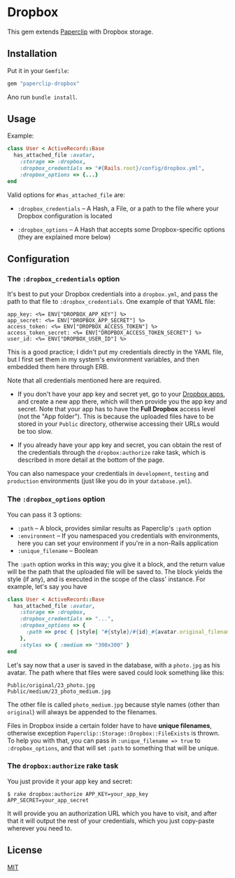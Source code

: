 # Dropbox

This gem extends [Paperclip](https://github.com/thoughtbot/paperclip) with Dropbox storage.

## Installation

Put it in your `Gemfile`:

```ruby
gem "paperclip-dropbox"
```

Ano run `bundle install`.

## Usage

Example:

```ruby
class User < ActiveRecord::Base
  has_attached_file :avatar,
    :storage => :dropbox,
    :dropbox_credentials => "#{Rails.root}/config/dropbox.yml",
    :dropbox_options => {...}
end
```

Valid options for `#has_attached_file` are:

- `:dropbox_credentials` – A Hash, a File, or a path to the file where your
  Dropbox configuration is located

- `:dropbox_options` – A Hash that accepts some Dropbox-specific options (they
  are explained more below)

## Configuration

### The `:dropbox_credentials` option

It's best to put your Dropbox credentials into a `dropbox.yml`, and pass the path to
that file to `:dropbox_credentials`. One example of that YAML file:

```erb
app_key: <%= ENV["DROPBOX_APP_KEY"] %>
app_secret: <%= ENV["DROPBOX_APP_SECRET"] %>
access_token: <%= ENV["DROPBOX_ACCESS_TOKEN"] %>
access_token_secret: <%= ENV["DROPBOX_ACCESS_TOKEN_SECRET"] %>
user_id: <%= ENV["DROPBOX_USER_ID"] %>
```

This is a good practice; I didn't put my credentials directly in the YAML file, but I first
set them in my system's environment variables, and then embedded them here through ERB.

Note that all credentials mentioned here are required.

- If you don't have your app key and secret yet, go to your
  [Dropbox apps](https://www.dropbox.com/developers/apps), and create a new app there, which
  will then provide you the app key and secret. Note that your app has to have the
  **Full Dropbox** access level (not the "App folder"). This is because the uploaded files
  have to be stored in your `Public` directory, otherwise accessing their URLs
  would be too slow.

- If you already have your app key and secret, you can obtain the rest of
  the credentials through the `dropbox:authorize` rake task, which is described in
  more detail at the bottom of the page.

You can also namespace your credentials in `development`, `testing` and `production` environments
(just like you do in your `database.yml`).

### The `:dropbox_options` option

You can pass it 3 options:

- `:path` – A block, provides similar results as Paperclip's `:path` option
- `:environment` – If you namespaced you credentials with environments, here you
  can set your environment if you're in a non-Rails application
- `:unique_filename` – Boolean

The `:path` option works in this way; you give it a block, and the return value
will be the path that the uploaded file will be saved to. The block yields the style (if any),
and is executed in the scope of the class' instance. For example, let's say you have

```ruby
class User < ActiveRecord::Base
  has_attached_file :avatar,
    :storage => :dropbox,
    :dropbox_credentials => "...",
    :dropbox_options => {
      :path => proc { |style| "#{style}/#{id}_#{avatar.original_filename}"}
    },
    :styles => { :medium => "300x300" }
end
```

Let's say now that a user is saved in the database, with a `photo.jpg` as his
avatar. The path where that files were saved could look something like this:

```
Public/original/23_photo.jpg
Public/medium/23_photo_medium.jpg
```

The other file is called `photo_medium.jpg` because style names (other than `original`)
will always be appended to the filenames.

Files in Dropbox inside a certain folder have to have **unique filenames**, otherwise exception
`Paperclip::Storage::Dropbox::FileExists` is thrown. To help you with that, you
can pass in `:unique_filename => true` to `:dropbox_options`, and that will set
`:path` to something that will be unique.

### The `dropbox:authorize` rake task

You just provide it your app key and secret:

```
$ rake dropbox:authorize APP_KEY=your_app_key APP_SECRET=your_app_secret
```

It will provide you an authorization URL which you have to visit, and after that
it will output the rest of your credentials, which you just copy-paste wherever
you need to.

## License

[MIT](https://github.com/janko-m/paperclip-dropbox/blob/master/LICENSE)
